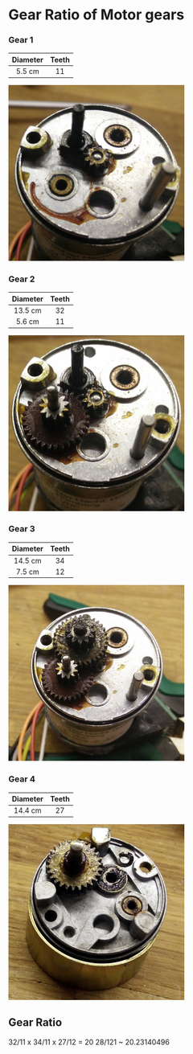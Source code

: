 # Gear Ratio of Motor gears

### Gear 1
| Diameter | Teeth |
| :------: | :---: |
| 5.5 cm   | 11    |

![Gear 1](/doc/gear_1_lowres.jpg)

### Gear 2
| Diameter | Teeth |
| :------: | :---: |
| 13.5 cm  | 32    |
|  5.6 cm  | 11    |

![Gear 2](/doc/gear_2_lowres.jpg)

### Gear 3
| Diameter | Teeth |
| :------: | :---: |
| 14.5 cm  | 34    |
|  7.5 cm  | 12    |
![Gear 3](/doc/gear_3_lowres.jpg)

### Gear 4
| Diameter | Teeth |
| :------: | :---: |
| 14.4 cm  | 27    |
![Gear 4](/doc/gear_4_lowres.jpg)

## Gear Ratio

32/11 x 34/11 x 27/12 = 20 28/121 ~ 20.23140496
